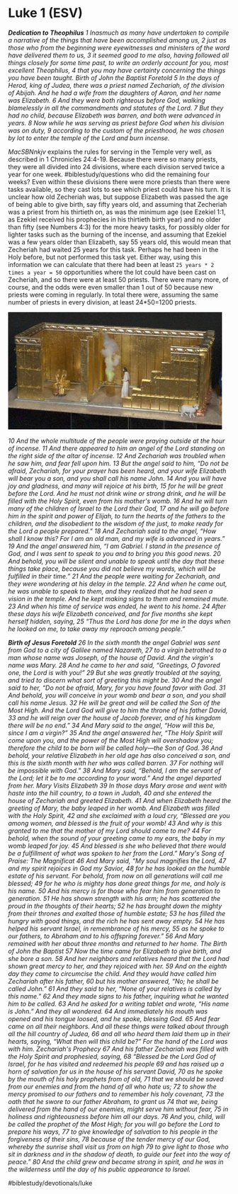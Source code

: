 # Luke 1 (ESV) 
***Dedication to Theophilus***
*1 Inasmuch as many have undertaken to compile a narrative of the things that have been accomplished among us, 2 just as those who from the beginning were eyewitnesses and ministers of the word have delivered them to us, 3 it seemed good to me also, having followed all things closely for some time past, to write an orderly account for you, most excellent Theophilus, 4 that you may have certainty concerning the things you have been taught.*
*Birth of John the Baptist Foretold*
*5 In the days of Herod, king of Judea, there was a priest named Zechariah, of the division of Abijah. And he had a wife from the daughters of Aaron, and her name was Elizabeth. 6 And they were both righteous before God, walking blamelessly in all the commandments and statutes of the Lord. 7 But they had no child, because Elizabeth was barren, and both were advanced in years.*
*8 Now while he was serving as priest before God when his division was on duty, 9 according to the custom of the priesthood, he was chosen by lot to enter the temple of the Lord and burn incense.*

*MacSBNnkjv* explains the rules for serving in the Temple very well, as described in 1 Chronicles 24:4-19. Because there were so many priests, they were all divided into 24 divisions, where each division served twice a year for one week. #biblestudy/questions who did the remaining four weeks? Even within these divisions there were more priests than there were tasks available, so they cast lots to see which priest could have his turn. 
It is unclear how old Zecheriah was, but suppose Elizabeth was passed the age of being able to give birth, say fifty years old, and assuming that Zecheriah was a priest from his thirtieth on, as was the minimum age (see Ezekiel 1:1, as Ezekiel received his prophecies in his thirtieth birth year) and no older than fifty (see Numbers 4:3) for the more heavy tasks, for possibly older for lighter tasks such as the burning of the incense, and assuming that Ezekiel was a few years older than Elizabeth, say 55 years old, this would mean that Zecheriah had waited 25 years for this task. Perhaps he had been in the Holy before, but not performed this task yet. Either way, using this information we can calculate that there had been at least 
`25 years * 2 times a year = 50` opportunities where the lot could have been cast on Zecheriah, and so there were at least 50 priests. There were many more, of course, and the odds were even smaller than 1 out of 50 because new priests were coming in regularly. In total there were, assuming the same number of priests in every division, at least 24*50=1200 priests.

![](Luke%201%20(ESV)/priest_at_the_altar_of_incense-4017221127.jpg)

*10 And the whole multitude of the people were praying outside at the hour of incense. 11 And there appeared to him an angel of the Lord standing on the right side of the altar of incense. 12 And Zechariah was troubled when he saw him, and fear fell upon him. 13 But the angel said to him, “Do not be afraid, Zechariah, for your prayer has been heard, and your wife Elizabeth will bear you a son, and you shall call his name John. 14 And you will have joy and gladness, and many will rejoice at his birth, 15 for he will be great before the Lord. And he must not drink wine or strong drink, and he will be filled with the Holy Spirit, even from his mother's womb. 16 And he will turn many of the children of Israel to the Lord their God, 17 and he will go before him in the spirit and power of Elijah, to turn the hearts of the fathers to the children, and the disobedient to the wisdom of the just, to make ready for the Lord a people prepared.”*
*18 And Zechariah said to the angel, “How shall I know this? For I am an old man, and my wife is advanced in years.” 19 And the angel answered him, “I am Gabriel. I stand in the presence of God, and I was sent to speak to you and to bring you this good news. 20 And behold, you will be silent and unable to speak until the day that these things take place, because you did not believe my words, which will be fulfilled in their time.” 21 And the people were waiting for Zechariah, and they were wondering at his delay in the temple. 22 And when he came out, he was unable to speak to them, and they realized that he had seen a vision in the temple. And he kept making signs to them and remained mute. 23 And when his time of service was ended, he went to his home.*
*24 After these days his wife Elizabeth conceived, and for five months she kept herself hidden, saying, 25 “Thus the Lord has done for me in the days when he looked on me, to take away my reproach among people.”*

***Birth of Jesus Foretold***
*26 In the sixth month the angel Gabriel was sent from God to a city of Galilee named Nazareth, 27 to a virgin betrothed to a man whose name was Joseph, of the house of David. And the virgin's name was Mary. 28 And he came to her and said, “Greetings, O favored one, the Lord is with you!” 29 But she was greatly troubled at the saying, and tried to discern what sort of greeting this might be. 30 And the angel said to her, “Do not be afraid, Mary, for you have found favor with God. 31 And behold, you will conceive in your womb and bear a son, and you shall call his name Jesus. 32 He will be great and will be called the Son of the Most High. And the Lord God will give to him the throne of his father David, 33 and he will reign over the house of Jacob forever, and of his kingdom there will be no end.”*
*34 And Mary said to the angel, “How will this be, since I am a virgin?”*
*35 And the angel answered her, “The Holy Spirit will come upon you, and the power of the Most High will overshadow you; therefore the child to be born will be called holy—the Son of God. 36 And behold, your relative Elizabeth in her old age has also conceived a son, and this is the sixth month with her who was called barren. 37 For nothing will be impossible with God.” 38 And Mary said, “Behold, I am the servant of the Lord; let it be to me according to your word.” And the angel departed from her.*
*Mary Visits Elizabeth*
*39 In those days Mary arose and went with haste into the hill country, to a town in Judah, 40 and she entered the house of Zechariah and greeted Elizabeth. 41 And when Elizabeth heard the greeting of Mary, the baby leaped in her womb. And Elizabeth was filled with the Holy Spirit, 42 and she exclaimed with a loud cry, “Blessed are you among women, and blessed is the fruit of your womb! 43 And why is this granted to me that the mother of my Lord should come to me? 44 For behold, when the sound of your greeting came to my ears, the baby in my womb leaped for joy. 45 And blessed is she who believed that there would be a fulfillment of what was spoken to her from the Lord.”*
*Mary's Song of Praise: The Magnificat*
*46 And Mary said,*
*“My soul magnifies the Lord,*
*47 and my spirit rejoices in God my Savior,*
*48 for he has looked on the humble estate of his servant.*
*For behold, from now on all generations will call me blessed;*
*49 for he who is mighty has done great things for me,*
*and holy is his name.*
*50 And his mercy is for those who fear him*
*from generation to generation.*
*51 He has shown strength with his arm;*
*he has scattered the proud in the thoughts of their hearts;*
*52 he has brought down the mighty from their thrones*
*and exalted those of humble estate;*
*53 he has filled the hungry with good things,*
*and the rich he has sent away empty.*
*54 He has helped his servant Israel,*
*in remembrance of his mercy,*
*55 as he spoke to our fathers,*
*to Abraham and to his offspring forever.”*
*56 And Mary remained with her about three months and returned to her home.*
*The Birth of John the Baptist*
*57 Now the time came for Elizabeth to give birth, and she bore a son. 58 And her neighbors and relatives heard that the Lord had shown great mercy to her, and they rejoiced with her. 59 And on the eighth day they came to circumcise the child. And they would have called him Zechariah after his father, 60 but his mother answered, “No; he shall be called John.” 61 And they said to her, “None of your relatives is called by this name.” 62 And they made signs to his father, inquiring what he wanted him to be called. 63 And he asked for a writing tablet and wrote, “His name is John.” And they all wondered. 64 And immediately his mouth was opened and his tongue loosed, and he spoke, blessing God. 65 And fear came on all their neighbors. And all these things were talked about through all the hill country of Judea, 66 and all who heard them laid them up in their hearts, saying, “What then will this child be?” For the hand of the Lord was with him.*
*Zechariah's Prophecy*
*67 And his father Zechariah was filled with the Holy Spirit and prophesied, saying,*
*68 “Blessed be the Lord God of Israel,*
*for he has visited and redeemed his people*
*69 and has raised up a horn of salvation for us*
*in the house of his servant David,*
*70 as he spoke by the mouth of his holy prophets from of old,*
*71 that we should be saved from our enemies*
*and from the hand of all who hate us;*
*72 to show the mercy promised to our fathers*
*and to remember his holy covenant,*
*73 the oath that he swore to our father Abraham, to grant us*
*74 that we, being delivered from the hand of our enemies,*
*might serve him without fear,*
*75 in holiness and righteousness before him all our days.*
*76 And you, child, will be called the prophet of the Most High;*
*for you will go before the Lord to prepare his ways,*
*77 to give knowledge of salvation to his people*
*in the forgiveness of their sins,*
*78 because of the tender mercy of our God,*
*whereby the sunrise shall visit us from on high*
*79 to give light to those who sit in darkness and in the shadow of death,*
*to guide our feet into the way of peace.”*
*80 And the child grew and became strong in spirit, and he was in the wilderness until the day of his public appearance to Israel.*

#biblestudy/devotionals/luke